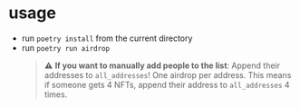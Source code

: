 # usage

-   run `poetry install` from the current directory
-   run `poetry run airdrop`
    > :warning: **If you want to manually add people to the list**: Append their addresses to `all_addresses`! One airdrop per address. This means if someone gets 4 NFTs, append their address to `all_addresses` 4 times.
